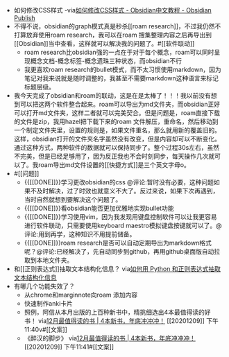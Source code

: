 - 如何修改CSS样式
-via[如何修改CSS样式 - Obsidian中文教程 - Obsidian Publish](https://publish.obsidian.md/chinesehelp/11+%E9%AB%98%E9%98%B6%E6%95%99%E7%A8%8B/%E5%A6%82%E4%BD%95%E4%BF%AE%E6%94%B9CSS%E6%A0%B7%E5%BC%8F)
- 不得不说，obsidian的graph模式真是秒杀[[roam research]]，不过我仍然不打算放弃使用roam research，我可以在roam 搜集整理内容之后再导出到[[Obsidian]]当中查看，这样就可以解决我的问题了。#[[软件联动]]
    - roam research比obsidian强的一点在于对于每个概念，roam可以同时呈现概念文档-概念标签-概念遗珠三种状态，而obsidian不行
    - 我更喜欢roam research的bullet模式，而不太习惯使用markdown，因为笔记对我来说就是随时调整的，我甚至不需要markdown这种语言来标记标题层级。
- 我今天完成了obsidian和roam的联动，这是在是太棒了！！！我以前没有想到可以把这两个软件整合起来。roam可以导出为md文件夹，而obsidian正好可以打开md文件夹，这样二者就可以完美契合。但是问题是，roam直接下载的文件是zip，我用hazel把下载下来的roam 文件解压，重命名，然后移动到一个制定文件夹里，设置的规则是，如果文件重名，那么就用新的覆盖旧的。这样，obsidian打开的文件夹名字虽然没有改变，但是内容却可以不断变化。通过这种方式，两种软件的数据就可以保持同步了。整个过程30s左右，虽然不完美，但是已经足够用了，因为反正我也不会时刻同步，每天操作几次就可以了。我roam导出md文件设置的[[快捷方式]]是三个英文字母o。
- #[[问题]]
    - {{[[DONE]]}}学习更改obsidian的css @评论:暂时没有必要，这种问题如果不及时解决，过了时效也就意义不大了。反过来说，如果下次再遇到，当时自然就想到要解决这个问题了。
    - {{[[DONE]]}}看obsidian能否更加优雅地实现bullet功能
    - {{[[DONE]]}}学习使用vim，因为我发现用键盘控制软件可以让我更容易进行软件联动，只需要使用keyboard maestro模拟键盘按键就可以了。@评论:用到再学，这种知识不用提前储备。
    - {{[[DONE]]}}roam research是否可以自动定期导出为markdown格式呢？@评论:已经解决了，先自动同步到github，再用github桌面版自动拉取到本地文件夹。
-  和[[正则表达式]]抽取文本结构化信息？
via[如何用 Python 和正则表达式抽取文本结构化信息](https://mp.weixin.qq.com/s?__biz=MzIyODI1MzYyNA==&mid=2653540664&idx=1&sn=fbd0088427d8133b80964e010df2494d&chksm=f389bbefc4fe32f9a2b1255779e67cbfb49259a6d43e1261d94abcc0ae4ea8adef87719038cd&token=1251496818&lang=zh_CN&scene=21#wechat_redirect)
- 有哪几个功能失效了？
    - 从chrome和marginnote向roam 添加内容
    - 快速制作anki卡片
    - 照例，阿信从本月出版的上百种新书中，精挑细选出4本最值得读的好书！
via[12月最值得读的书 | 4本新书，年底冲冲冲！](https://mp.weixin.qq.com/s?__biz=MjM5NzUzODI1Mg==&mid=2652637265&idx=1&sn=0443c0c1a7e977bb9990ee722d2411a7&chksm=bd30d8f28a4751e43d9c54f3a9210b866bd1b87e1c02ebff176f628b49753a5d6601d0307df2)
[[20201209]] 下午11:40v#[[文案]]
    - 《醉汉的脚步》
via[12月最值得读的书 | 4本新书，年底冲冲冲！](https://mp.weixin.qq.com/s?__biz=MjM5NzUzODI1Mg==&mid=2652637265&idx=1&sn=0443c0c1a7e977bb9990ee722d2411a7&chksm=bd30d8f28a4751e43d9c54f3a9210b866bd1b87e1c02ebff176f628b49753a5d6601d0307df2)
[[20201209]] 下午11:41#[[文案]]
